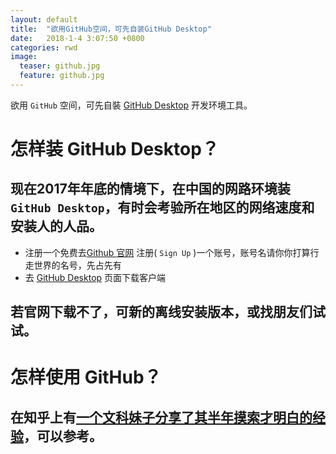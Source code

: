 ```yaml
---
layout: default
title:  "欲用GitHub空间，可先自装GitHub Desktop"
date:   2018-1-4 3:07:50 +0800
categories: rwd
image:
  teaser: github.jpg
  feature: github.jpg  
---
```

欲用 `GitHub` 空间，可先自裝 [GitHub Desktop][GitHub_Desktop] 开发环境工具。
 
 
# 怎样装 GitHub Desktop？
 
## 现在2017年年底的情境下，在中国的网路环境装 `GitHub Desktop`，有时会考验所在地区的网络速度和安装人的人品。
 
- 注册一个免费去[Github 官网][Github官网] 注册( `Sign Up` )一个账号，账号名请你你打算行走世界的名号，先占先有
- 去 [GitHub Desktop][GitHub_Desktop] 页面下载客户端 
 
## 若官网下载不了，可新的离线安装版本，或找朋友们试试。
 
# 怎样使用 GitHub？
 
## 在知乎上有[一个文科妹子分享了其半年摸索才明白的经验][文科妹子用GitHub]，可以参考。
 
 
[GitHub_Desktop]: https://desktop.github.com/
[Github官网]: https://github.com/
[文科妹子用GitHub]: https://www.zhihu.com/question/20070065 


